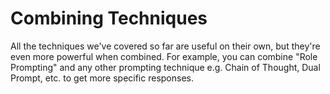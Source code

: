 # Combining Techniques

All the techniques we've covered so far are useful on their own, but they're even more powerful when combined. For example, you can combine "Role Prompting" and any other prompting technique e.g. Chain of Thought, Dual Prompt, etc. to get more specific responses.